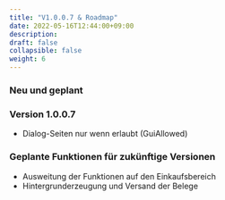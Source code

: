 ```yaml
---
title: "V1.0.0.7 & Roadmap"
date: 2022-05-16T12:44:00+09:00
description: 
draft: false
collapsible: false
weight: 6
---
```

### Neu und geplant

### Version 1.0.0.7
- Dialog-Seiten nur wenn erlaubt (GuiAllowed)

### Geplante Funktionen für zukünftige Versionen
- Ausweitung der Funktionen auf den Einkaufsbereich
- Hintergrunderzeugung und Versand der Belege
